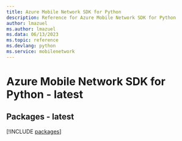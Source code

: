 ```yaml
---
title: Azure Mobile Network SDK for Python
description: Reference for Azure Mobile Network SDK for Python
author: lmazuel
ms.author: lmazuel
ms.data: 06/13/2023
ms.topic: reference
ms.devlang: python
ms.service: mobilenetwork
---
```

# Azure Mobile Network SDK for Python - latest
## Packages - latest
[!INCLUDE [packages](mobile-network-index.md)]